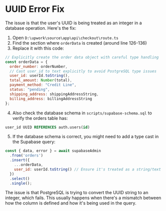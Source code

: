 # UUID Error Fix

The issue is that the user's UUID is being treated as an integer in a database operation. Here's the fix:

1. Open `D:\upwork\source\app\api\checkout\route.ts`
2. Find the section where `orderData` is created (around line 126-136)
3. Replace it with this code:

```javascript
// Explicitly create the order data object with careful type handling
const orderData = {
  order_number: orderNumber,
  // Cast user_id to text explicitly to avoid PostgreSQL type issues
  user_id: userId.toString(),
  total_amount: Number(total),
  payment_method: "Credit Line",
  status: "pending",
  shipping_address: shippingAddressString,
  billing_address: billingAddressString
};
```

4. Also check the database schema in `scripts/supabase-schema.sql` to verify the orders table has:
```sql
user_id UUID REFERENCES auth.users(id)
```

5. If the database schema is correct, you might need to add a type cast in the Supabase query:
```javascript
const { data, error } = await supabaseAdmin
  .from('orders')
  .insert({
    ...orderData,
    user_id: userId.toString() // Ensure it's treated as a string/text
  })
  .select()
  .single();
```

The issue is that PostgreSQL is trying to convert the UUID string to an integer, which fails. This usually happens when there's a mismatch between how the column is defined and how it's being used in the query.